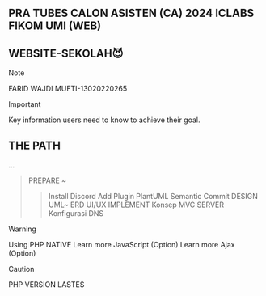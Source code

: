 ## PRA TUBES CALON ASISTEN (CA) 2024 ICLABS FIKOM UMI (WEB)

## WEBSITE-SEKOLAH:smiling_imp:

> [!NOTE]
> FARID WAJDI MUFTI-13020220265

> [!IMPORTANT]
> Key information users need to know to achieve their goal.

## THE PATH

...

> PREPARE
>~
> > Install Discord
> > Add Plugin PlantUML
> > Semantic Commit
> > DESIGN
> > UML~
> > ERD
> > UI/UX
> > IMPLEMENT
> > Konsep MVC
> > SERVER
> > Konfigurasi
> > DNS

> [!WARNING]
> Using PHP NATIVE
> Learn more JavaScript (Option)
> Learn more Ajax (Option)

> [!CAUTION]
> PHP VERSION LASTES
